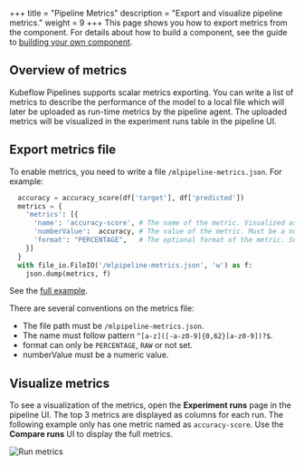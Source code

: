 +++
title = "Pipeline Metrics"
description = "Export and visualize pipeline metrics."
weight = 9
+++
This page shows you how to export metrics from the component. For details about how to build a component, see the guide to [building your own component](/docs/pipelines/build-component).
 
## Overview of metrics

Kubeflow Pipelines supports scalar metrics exporting. You can write a list of metrics to describe the performance of the model to a local file which will later be uploaded as run-time metrics by the pipeline agent. The uploaded metrics will be visualized in the experiment runs table in the pipeline UI.
 
## Export metrics file

To enable metrics, you need to write a file `/mlpipeline-metrics.json`. For example:
```Python
  accuracy = accuracy_score(df['target'], df['predicted'])
  metrics = {
    'metrics': [{
      'name': 'accuracy-score', # The name of the metric. Visualized as the column name in the runs table.
      'numberValue':  accuracy, # The value of the metric. Must be a numeric value.
      'format': "PERCENTAGE",   # The optional format of the metric. Supported values are "RAW" (displayed in raw format) and "PERCENTAGE" (displayed in percentage format).
    }]
  }
  with file_io.FileIO('/mlpipeline-metrics.json', 'w') as f:
    json.dump(metrics, f)
```
See the [full example](https://github.com/kubeflow/pipelines/blob/master/components/local/confusion_matrix/src/confusion_matrix.py#L90).

There are several conventions on the metrics file:

* The file path must be `/mlpipeline-metrics.json`.
* The name must follow pattern `^[a-z]([-a-z0-9]{0,62}[a-z0-9])?$`.
* format can only be `PERCENTAGE`, `RAW` or not set.
* numberValue must be a numeric value.

## Visualize metrics

To see a visualization of the metrics, open the **Experiment runs** page in the pipeline UI. The top 3 metrics are displayed as columns for each run. The following example only has one metric named as `accuracy-score`. Use the **Compare runs** UI to display the full metrics.

<img src="/docs/images/metric.png" 
  alt="Run metrics"
  class="mt-3 mb-3 p-3 border border-info rounded">
